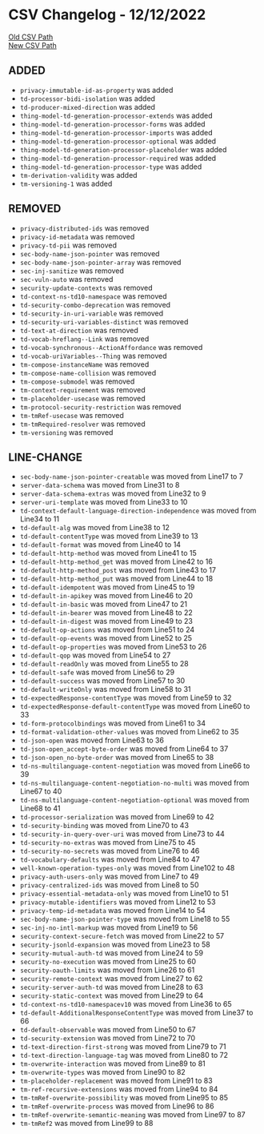 
# CSV Changelog - 12/12/2022

[Old CSV Path](../../../../data/input_2022/TD/hitachi-node-red/hitachi-node-red.csv)  
[New CSV Path](../../../../../thingweb-playground/packages/assertions/assertions-csv/manual.csv)


## ADDED

- `privacy-immutable-id-as-property` was added
- `td-processor-bidi-isolation` was added
- `td-producer-mixed-direction` was added
- `thing-model-td-generation-processor-extends` was added
- `thing-model-td-generation-processor-forms` was added
- `thing-model-td-generation-processor-imports` was added
- `thing-model-td-generation-processor-optional` was added
- `thing-model-td-generation-processor-placeholder` was added
- `thing-model-td-generation-processor-required` was added
- `thing-model-td-generation-processor-type` was added
- `tm-derivation-validity` was added
- `tm-versioning-1` was added


## REMOVED

- `privacy-distributed-ids` was removed
- `privacy-id-metadata` was removed
- `privacy-td-pii` was removed
- `sec-body-name-json-pointer` was removed
- `sec-body-name-json-pointer-array` was removed
- `sec-inj-sanitize` was removed
- `sec-vuln-auto` was removed
- `security-update-contexts` was removed
- `td-context-ns-td10-namespace` was removed
- `td-security-combo-deprecation` was removed
- `td-security-in-uri-variable` was removed
- `td-security-uri-variables-distinct` was removed
- `td-text-at-direction` was removed
- `td-vocab-hreflang--Link` was removed
- `td-vocab-synchronous--ActionAffordance` was removed
- `td-vocab-uriVariables--Thing` was removed
- `tm-compose-instanceName` was removed
- `tm-compose-name-collision` was removed
- `tm-compose-submodel` was removed
- `tm-context-requirement` was removed
- `tm-placeholder-usecase` was removed
- `tm-protocol-security-restriction` was removed
- `tm-tmRef-usecase` was removed
- `tm-tmRequired-resolver` was removed
- `tm-versioning` was removed


## LINE-CHANGE

- `sec-body-name-json-pointer-creatable` was moved from Line17 to 7
- `server-data-schema` was moved from Line31 to 8
- `server-data-schema-extras` was moved from Line32 to 9
- `server-uri-template` was moved from Line33 to 10
- `td-context-default-language-direction-independence` was moved from Line34 to 11
- `td-default-alg` was moved from Line38 to 12
- `td-default-contentType` was moved from Line39 to 13
- `td-default-format` was moved from Line40 to 14
- `td-default-http-method` was moved from Line41 to 15
- `td-default-http-method_get` was moved from Line42 to 16
- `td-default-http-method_post` was moved from Line43 to 17
- `td-default-http-method_put` was moved from Line44 to 18
- `td-default-idempotent` was moved from Line45 to 19
- `td-default-in-apikey` was moved from Line46 to 20
- `td-default-in-basic` was moved from Line47 to 21
- `td-default-in-bearer` was moved from Line48 to 22
- `td-default-in-digest` was moved from Line49 to 23
- `td-default-op-actions` was moved from Line51 to 24
- `td-default-op-events` was moved from Line52 to 25
- `td-default-op-properties` was moved from Line53 to 26
- `td-default-qop` was moved from Line54 to 27
- `td-default-readOnly` was moved from Line55 to 28
- `td-default-safe` was moved from Line56 to 29
- `td-default-success` was moved from Line57 to 30
- `td-default-writeOnly` was moved from Line58 to 31
- `td-expectedResponse-contentType` was moved from Line59 to 32
- `td-expectedResponse-default-contentType` was moved from Line60 to 33
- `td-form-protocolbindings` was moved from Line61 to 34
- `td-format-validation-other-values` was moved from Line62 to 35
- `td-json-open` was moved from Line63 to 36
- `td-json-open_accept-byte-order` was moved from Line64 to 37
- `td-json-open_no-byte-order` was moved from Line65 to 38
- `td-ns-multilanguage-content-negotiation` was moved from Line66 to 39
- `td-ns-multilanguage-content-negotiation-no-multi` was moved from Line67 to 40
- `td-ns-multilanguage-content-negotiation-optional` was moved from Line68 to 41
- `td-processor-serialization` was moved from Line69 to 42
- `td-security-binding` was moved from Line70 to 43
- `td-security-in-query-over-uri` was moved from Line73 to 44
- `td-security-no-extras` was moved from Line75 to 45
- `td-security-no-secrets` was moved from Line76 to 46
- `td-vocabulary-defaults` was moved from Line84 to 47
- `well-known-operation-types-only` was moved from Line102 to 48
- `privacy-auth-users-only` was moved from Line7 to 49
- `privacy-centralized-ids` was moved from Line8 to 50
- `privacy-essential-metadata-only` was moved from Line10 to 51
- `privacy-mutable-identifiers` was moved from Line12 to 53
- `privacy-temp-id-metadata` was moved from Line14 to 54
- `sec-body-name-json-pointer-type` was moved from Line18 to 55
- `sec-inj-no-intl-markup` was moved from Line19 to 56
- `security-context-secure-fetch` was moved from Line22 to 57
- `security-jsonld-expansion` was moved from Line23 to 58
- `security-mutual-auth-td` was moved from Line24 to 59
- `security-no-execution` was moved from Line25 to 60
- `security-oauth-limits` was moved from Line26 to 61
- `security-remote-context` was moved from Line27 to 62
- `security-server-auth-td` was moved from Line28 to 63
- `security-static-context` was moved from Line29 to 64
- `td-context-ns-td10-namespacev10` was moved from Line36 to 65
- `td-default-AdditionalResponseContentType` was moved from Line37 to 66
- `td-default-observable` was moved from Line50 to 67
- `td-security-extension` was moved from Line72 to 70
- `td-text-direction-first-strong` was moved from Line79 to 71
- `td-text-direction-language-tag` was moved from Line80 to 72
- `tm-overwrite-interaction` was moved from Line89 to 81
- `tm-overwrite-types` was moved from Line90 to 82
- `tm-placeholder-replacement` was moved from Line91 to 83
- `tm-ref-recursive-extensions` was moved from Line94 to 84
- `tm-tmRef-overwrite-possibility` was moved from Line95 to 85
- `tm-tmRef-overwrite-process` was moved from Line96 to 86
- `tm-tmRef-overwrite-semantic-meaning` was moved from Line97 to 87
- `tm-tmRef2` was moved from Line99 to 88

